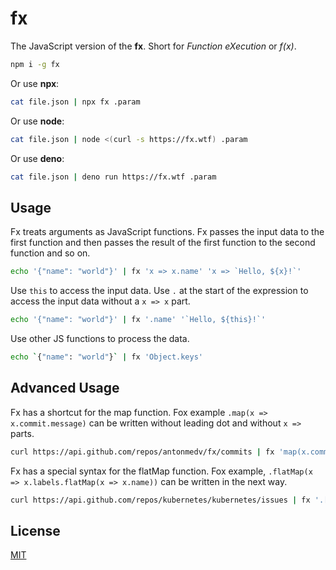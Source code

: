 # fx

The JavaScript version of the **fx**. Short for _Function eXecution_ or _f(x)_.

```sh
npm i -g fx
```

Or use **npx**:

```sh
cat file.json | npx fx .param
```

Or use **node**:

```sh
cat file.json | node <(curl -s https://fx.wtf) .param
```

Or use **deno**:

```sh
cat file.json | deno run https://fx.wtf .param
```

## Usage

Fx treats arguments as JavaScript functions. Fx passes the input data to the first
function and then passes the result of the first function to the second function 
and so on.

```sh
echo '{"name": "world"}' | fx 'x => x.name' 'x => `Hello, ${x}!`'
```

Use `this` to access the input data. Use `.` at the start of the expression to 
access the input data without a `x => x` part.

```sh
echo '{"name": "world"}' | fx '.name' '`Hello, ${this}!`'
```

Use other JS functions to process the data.

```sh
echo `{"name": "world"}` | fx 'Object.keys'
```

## Advanced Usage

Fx has a shortcut for the map function. Fox example `.map(x => x.commit.message)`
can be written without leading dot and without `x =>` parts.  

```sh
curl https://api.github.com/repos/antonmedv/fx/commits | fx 'map(x.commit.message)'
```

Fx has a special syntax for the flatMap function. Fox example,
`.flatMap(x => x.labels.flatMap(x => x.name))` can be written in the next way.

```sh
curl https://api.github.com/repos/kubernetes/kubernetes/issues | fx '.[].labels[].name'
```

## License

[MIT](../LICENSE)
